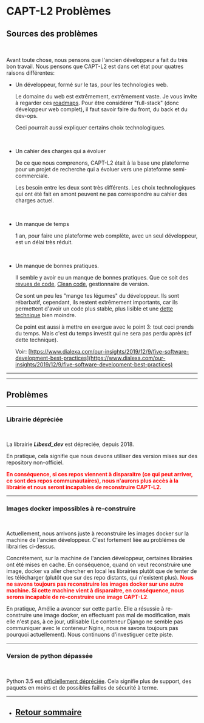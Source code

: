 # CAPT-L2 Problèmes

## Sources des problèmes

<br>

Avant toute chose, nous pensons que l'ancien développeur a fait du très bon travail. Nous pensons que CAPT-L2 est dans cet état pour quatres raisons différentes:

+  Un développeur, formé sur le tas, pour les technologies web.

    Le domaine du web est extrêmement, extrêmement vaste. Je vous invite à regarder ces [roadmaps](https://github.com/kamranahmedse/developer-roadmap). Pour être considérer "full-stack" (donc développeur web complet), il faut savoir faire du front, du back et du dev-ops.

    Ceci pourrait aussi expliquer certains choix technologiques.

<br>

+  Un cahier des charges qui a évoluer

    De ce que nous comprenons, CAPT-L2 était à la base une plateforme pour un projet de recherche qui a évoluer vers une plateforme semi-commerciale.

    Les besoin entre les deux sont très différents. Les choix technologiques qui ont été fait en amont peuvent ne pas correspondre au cahier des charges actuel.

<br>

+   Un manque de temps

    1 an, pour faire une plateforme web complète, avec un seul développeur, est un délai très réduit.

<br>

+   Un manque de bonnes pratiques.

    Il semble  y avoir eu un manque de bonnes pratiques. Que ce soit des [revues de code](https://fr.wikipedia.org/wiki/Revue_de_code), [Clean code](https://damien.pobel.fr/post/clean-code/), gestionnaire de version.

    Ce sont un peu les "mange tes légumes" du développeur. Ils sont rébarbatif, cependant, ils restent extrêmement importants, car ils permettent d'avoir un code plus stable, plus lisible et une [dette technique](https://fr.wikipedia.org/wiki/Dette_technique) bien moindre.

    Ce point est aussi à mettre en exergue avec le point 3: tout ceci prends du temps. Mais c'est du temps investit qui ne sera pas perdu après (cf dette technique).

    Voir: [https://www.dialexa.com/our-insights/2019/12/9/five-software-development-best-practices](https://www.dialexa.com/our-insights/2019/12/9/five-software-development-best-practices)


---
---

## Problèmes


---

### **Librairie dépréciée**

<br>

La librairie ***Libesd_dev*** est dépreciée, depuis 2018.

En pratique, cela signifie que nous devons utiliser des version mises sur des repository non-officiel. 

<span style="color:red">**En conséquence, si ces repos viennent à disparaitre (ce qui peut arriver, ce sont des repos communautaires), nous n'aurons plus accès à la librairie et nous seront incapables de reconstruire CAPT-L2.**


---

### **Images docker impossibles à re-construire**

<br>

Actuellement, nous arrivons juste à reconstruire les images docker sur la machine de l'ancien développeur. C'est fortement liée au problémes de librairies ci-dessus. 

Concrétement, sur la machine de l'ancien développeur, certaines librairies ont été mises en cache. En conséquence, quand on veut reconstruire une image, docker va aller chercher en local les librairies plutôt que de tenter de les télécharger (plutôt que sur des repo distants, qui n'existent plus). <span style="color:red"> **Nous ne savons toujours pas reconstruire les images docker sur une autre machine. Si cette machine vient à disparaitre, en conséquence, nous serons incapable de re-construire une image CAPT-L2**.

En pratique, Amélie a avancer sur cette partie. Elle a résussie à re-construire une image docker, en effectuant pas mal de modification, mais elle n'est pas, à ce jour, utilisable (Le conteneur Django ne semble pas communiquer avec le conteneur Nginx, nous ne savons toujours pas pourquoi actuellement). Nous continuons d'investiguer cette piste.


---

### **Version de python dépassée**

<br>

Python 3.5 est [officiellement dépréciée](https://www.python.org/downloads/release/python-3510/). Cela signifie plus de support, des paquets en moins et de possibles failles de sécurité à terme.


---

+ ## [Retour sommaire](../README.md)